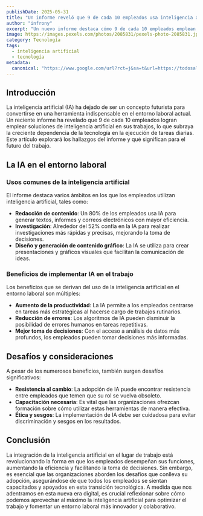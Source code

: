 ```yaml
---
publishDate: 2025-05-31
title: "Un informe reveló que 9 de cada 10 empleados usa inteligencia artificial en su trabajo"
author: "infrony"
excerpt: "Un nuevo informe destaca cómo 9 de cada 10 empleados emplean inteligencia artificial en diversas tareas laborales, transformando la forma de trabajo."
image: https://images.pexels.com/photos/2085831/pexels-photo-2085831.jpeg
category: Tecnología
tags:
  - inteligencia artificial
  - tecnología
metadata:
  canonical: "https://www.google.com/url?rct=j&sa=t&url=https://todosalta.com/contenido/78878/un-informe-revelo-que-9-de-cada-10-empleados-usa-inteligencia-artificial-en-su-t&ct=ga&cd=CAIyHDdlZmI2YWE1YjUxZDE4MjY6Y29tOmVzOlVTOlI&usg=AOvVaw2P2u9KQJNf8vdy1H5XhjtT"
---
```


## Introducción

La inteligencia artificial (IA) ha dejado de ser un concepto futurista para convertirse en una herramienta indispensable en el entorno laboral actual. Un reciente informe ha revelado que 9 de cada 10 empleados logran emplear soluciones de inteligencia artificial en sus trabajos, lo que subraya la creciente dependencia de la tecnología en la ejecución de tareas diarias. Este artículo explorará los hallazgos del informe y qué significan para el futuro del trabajo.

## La IA en el entorno laboral

### Usos comunes de la inteligencia artificial

El informe destaca varios ámbitos en los que los empleados utilizan inteligencia artificial, tales como:

- **Redacción de contenido**: Un 80% de los empleados usa IA para generar textos, informes y correos electrónicos con mayor eficiencia.
- **Investigación**: Alrededor del 52% confía en la IA para realizar investigaciones más rápidas y precisas, mejorando la toma de decisiones.
- **Diseño y generación de contenido gráfico**: La IA se utiliza para crear presentaciones y gráficos visuales que facilitan la comunicación de ideas.

### Beneficios de implementar IA en el trabajo

Los beneficios que se derivan del uso de la inteligencia artificial en el entorno laboral son múltiples:

- **Aumento de la productividad**: La IA permite a los empleados centrarse en tareas más estratégicas al hacerse cargo de trabajos rutinarios.
- **Reducción de errores**: Los algoritmos de IA pueden disminuir la posibilidad de errores humanos en tareas repetitivas.
- **Mejor toma de decisiones**: Con el acceso a análisis de datos más profundos, los empleados pueden tomar decisiones más informadas.

## Desafíos y consideraciones

A pesar de los numerosos beneficios, también surgen desafíos significativos:

- **Resistencia al cambio**: La adopción de IA puede encontrar resistencia entre empleados que temen que su rol se vuelva obsoleto.
- **Capacitación necesaria**: Es vital que las organizaciones ofrezcan formación sobre cómo utilizar estas herramientas de manera efectiva.
- **Ética y sesgos**: La implementación de IA debe ser cuidadosa para evitar discriminación y sesgos en los resultados.

## Conclusión

La integración de la inteligencia artificial en el lugar de trabajo está revolucionando la forma en que los empleados desempeñan sus funciones, aumentando la eficiencia y facilitando la toma de decisiones. Sin embargo, es esencial que las organizaciones aborden los desafíos que conlleva su adopción, asegurándose de que todos los empleados se sientan capacitados y apoyados en esta transición tecnológica. A medida que nos adentramos en esta nueva era digital, es crucial reflexionar sobre cómo podemos aprovechar al máximo la inteligencia artificial para optimizar el trabajo y fomentar un entorno laboral más innovador y colaborativo.